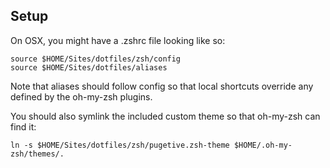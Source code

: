 Setup
-----

On OSX, you might have a .zshrc file looking like so:

```shell
source $HOME/Sites/dotfiles/zsh/config
source $HOME/Sites/dotfiles/aliases
```

Note that aliases should follow config so that local shortcuts override any defined by the oh-my-zsh plugins.

You should also symlink the included custom theme so that oh-my-zsh can find it:

```shell
ln -s $HOME/Sites/dotfiles/zsh/pugetive.zsh-theme $HOME/.oh-my-zsh/themes/.
```
